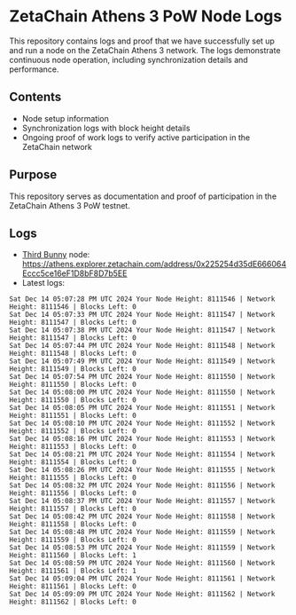 # ZetaChain Athens 3 PoW Node Logs
This repository contains logs and proof that we have successfully set up and run a node on the ZetaChain Athens 3 network. The logs demonstrate continuous node operation, including synchronization details and performance.

## Contents
- Node setup information
- Synchronization logs with block height details
- Ongoing proof of work logs to verify active participation in the ZetaChain network

## Purpose
This repository serves as documentation and proof of participation in the ZetaChain Athens 3 PoW testnet.

## Logs

- [Third Bunny](https://thirdbunny.xyz/) node: https://athens.explorer.zetachain.com/address/0x225254d35dE666064Eccc5ce16eF1D8bF8D7b5EE
- Latest logs:
```
Sat Dec 14 05:07:28 PM UTC 2024 Your Node Height: 8111546 | Network Height: 8111546 | Blocks Left: 0
Sat Dec 14 05:07:33 PM UTC 2024 Your Node Height: 8111547 | Network Height: 8111547 | Blocks Left: 0
Sat Dec 14 05:07:38 PM UTC 2024 Your Node Height: 8111547 | Network Height: 8111547 | Blocks Left: 0
Sat Dec 14 05:07:44 PM UTC 2024 Your Node Height: 8111548 | Network Height: 8111548 | Blocks Left: 0
Sat Dec 14 05:07:49 PM UTC 2024 Your Node Height: 8111549 | Network Height: 8111549 | Blocks Left: 0
Sat Dec 14 05:07:54 PM UTC 2024 Your Node Height: 8111550 | Network Height: 8111550 | Blocks Left: 0
Sat Dec 14 05:08:00 PM UTC 2024 Your Node Height: 8111550 | Network Height: 8111550 | Blocks Left: 0
Sat Dec 14 05:08:05 PM UTC 2024 Your Node Height: 8111551 | Network Height: 8111551 | Blocks Left: 0
Sat Dec 14 05:08:10 PM UTC 2024 Your Node Height: 8111552 | Network Height: 8111552 | Blocks Left: 0
Sat Dec 14 05:08:16 PM UTC 2024 Your Node Height: 8111553 | Network Height: 8111553 | Blocks Left: 0
Sat Dec 14 05:08:21 PM UTC 2024 Your Node Height: 8111554 | Network Height: 8111554 | Blocks Left: 0
Sat Dec 14 05:08:26 PM UTC 2024 Your Node Height: 8111555 | Network Height: 8111555 | Blocks Left: 0
Sat Dec 14 05:08:32 PM UTC 2024 Your Node Height: 8111556 | Network Height: 8111556 | Blocks Left: 0
Sat Dec 14 05:08:37 PM UTC 2024 Your Node Height: 8111557 | Network Height: 8111557 | Blocks Left: 0
Sat Dec 14 05:08:42 PM UTC 2024 Your Node Height: 8111558 | Network Height: 8111558 | Blocks Left: 0
Sat Dec 14 05:08:48 PM UTC 2024 Your Node Height: 8111559 | Network Height: 8111559 | Blocks Left: 0
Sat Dec 14 05:08:53 PM UTC 2024 Your Node Height: 8111559 | Network Height: 8111560 | Blocks Left: 1
Sat Dec 14 05:08:59 PM UTC 2024 Your Node Height: 8111560 | Network Height: 8111561 | Blocks Left: 1
Sat Dec 14 05:09:04 PM UTC 2024 Your Node Height: 8111561 | Network Height: 8111561 | Blocks Left: 0
Sat Dec 14 05:09:09 PM UTC 2024 Your Node Height: 8111562 | Network Height: 8111562 | Blocks Left: 0
```
